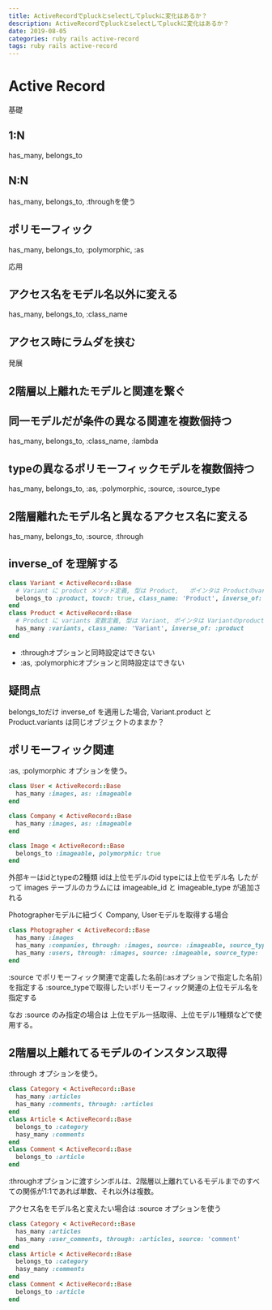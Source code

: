 ```yaml
---
title: ActiveRecordでpluckとselectしてpluckに変化はあるか？
description: ActiveRecordでpluckとselectしてpluckに変化はあるか？
date: 2019-08-05
categories: ruby rails active-record
tags: ruby rails active-record
---
```


# Active Record

基礎
## 1:N
has_many, belongs_to

## N:N
has_many, belongs_to, :throughを使う

## ポリモーフィック
has_many, belongs_to, :polymorphic, :as

応用
## アクセス名をモデル名以外に変える
has_many, belongs_to, :class_name

## アクセス時にラムダを挟む

発展
## 2階層以上離れたモデルと関連を繋ぐ

## 同一モデルだが条件の異なる関連を複数個持つ
has_many, belongs_to, :class_name, :lambda

## typeの異なるポリモーフィックモデルを複数個持つ
has_many, belongs_to, :as, :polymorphic, :source, :source_type

## 2階層離れたモデル名と異なるアクセス名に変える
has_many, belongs_to, :source, :through

## inverse_of を理解する

```ruby
class Variant < ActiveRecord::Base
  # Variant に product メソッド定義, 型は Product,   ポインタは Productのvariantsを指す
  belongs_to :product, touch: true, class_name: 'Product', inverse_of: :variants
end
class Product < ActiveRecord::Base
  # Product に variants 変数定義, 型は Variant, ポインタは Variantのproductを指す
  has_many :variants, class_name: 'Variant', inverse_of: :product
end
```

- :throughオプションと同時設定はできない
- :as, :polymorphicオプションと同時設定はできない

## 疑問点
belongs_toだけ inverse_of を適用した場合, Variant.product と Product.variants は同じオブジェクトのままか？

## ポリモーフィック関連

:as, :polymorphic オプションを使う。

```ruby
class User < ActiveRecord::Base
  has_many :images, as: :imageable
end

class Company < ActiveRecord::Base
  has_many :images, as: :imageable
end

class Image < ActiveRecord::Base
  belongs_to :imageable, polymorphic: true
end
```

外部キーはidとtypeの2種類
idは上位モデルのid
typeには上位モデル名
したがって images テーブルのカラムには
imageable_id と imageable_type が追加される

Photographerモデルに紐づく Company, Userモデルを取得する場合

```ruby
class Photographer < ActiveRecord::Base
  has_many :images
  has_many :companies, through: :images, source: :imageable, source_type: 'Company'
  has_many :users, through: :images, source: :imageable, source_type: 'User'
end
```

:source でポリモーフィック関連で定義した名前(:asオプションで指定した名前)を指定する
:source_typeで取得したいポリモーフィック関連の上位モデル名を指定する

なお :source のみ指定の場合は 上位モデル一括取得、上位モデル1種類などで使用する。

## 2階層以上離れてるモデルのインスタンス取得
:through オプションを使う。

```ruby
class Category < ActiveRecord::Base
  has_many :articles
  has_many :comments, through: :articles
end
class Article < ActiveRecord::Base
  belongs_to :category
  hasy_many :comments
end
class Comment < ActiveRecord::Base
  belongs_to :article
end
```

:throughオプションに渡すシンボルは、2階層以上離れているモデルまでのすべての関係が1:1であれば単数、それ以外は複数。

アクセス名をモデル名と変えたい場合は :source オプションを使う

```ruby
class Category < ActiveRecord::Base
  has_many :articles
  has_many :user_comments, through: :articles, source: 'comment'
end
class Article < ActiveRecord::Base
  belongs_to :category
  hasy_many :comments
end
class Comment < ActiveRecord::Base
  belongs_to :article
end
```
